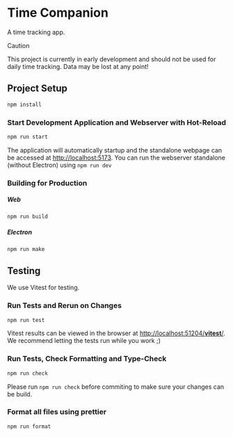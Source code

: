 # Time Companion

A time tracking app.

> [!CAUTION]
> This project is currently in early development and should not be used for daily time tracking.
> Data may be lost at any point!


## Project Setup

```sh
npm install
```

### **Start Development Application and Webserver with Hot-Reload**

```sh
npm run start
```
The application will automatically startup and the standalone webpage can be accessed at [http://localhost:5173](http://localhost:5173/).
You can run the webserver standalone (without Electron) using `npm run dev`

### Building for Production

##### Web
```sh
npm run build
```

##### Electron
```sh
npm run make
```


## Testing

We use Vitest for testing.

### **Run Tests and Rerun on Changes**

```sh
npm run test
```
Vitest results can be viewed in the browser at [http://localhost:51204/__vitest__/](http://localhost:51204/__vitest__/).
We recommend letting the tests run while you work ;)

### Run Tests, Check Formatting and Type-Check

```sh
npm run check
```
Please run `npm run check` before commiting to make sure your changes can be build.

### Format all files using prettier

```sh
npm run format
```
